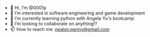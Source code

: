 - 👋 Hi, I’m @0001p
- 👀 I’m interested in software engineering and game development
- 🌱 I’m currently learning python with Angela Yu's bootcamp
- 💞️ I’m looking to collaborate on anything!?
- 📫 How to reach me: nealon.penny@gmail.com

<!---
0001p/0001p is a ✨ special ✨ repository because its `README.md` (this file) appears on your GitHub profile.
You can click the Preview link to take a look at your changes.
--->
